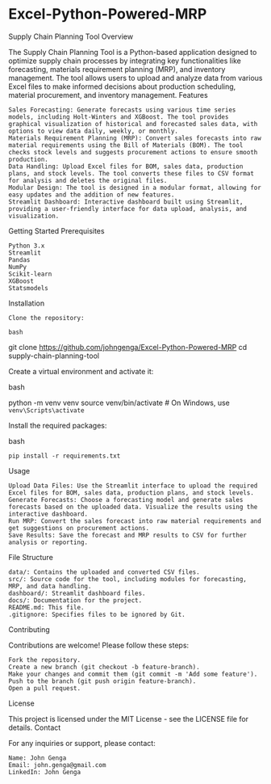 # Excel-Python-Powered-MRP
Supply Chain Planning Tool
Overview

The Supply Chain Planning Tool is a Python-based application designed to optimize supply chain processes by integrating key functionalities like forecasting, materials requirement planning (MRP), and inventory management. The tool allows users to upload and analyze data from various Excel files to make informed decisions about production scheduling, material procurement, and inventory management.
Features

    Sales Forecasting: Generate forecasts using various time series models, including Holt-Winters and XGBoost. The tool provides graphical visualization of historical and forecasted sales data, with options to view data daily, weekly, or monthly.
    Materials Requirement Planning (MRP): Convert sales forecasts into raw material requirements using the Bill of Materials (BOM). The tool checks stock levels and suggests procurement actions to ensure smooth production.
    Data Handling: Upload Excel files for BOM, sales data, production plans, and stock levels. The tool converts these files to CSV format for analysis and deletes the original files.
    Modular Design: The tool is designed in a modular format, allowing for easy updates and the addition of new features.
    Streamlit Dashboard: Interactive dashboard built using Streamlit, providing a user-friendly interface for data upload, analysis, and visualization.

Getting Started
Prerequisites

    Python 3.x
    Streamlit
    Pandas
    NumPy
    Scikit-learn
    XGBoost
    Statsmodels

Installation

    Clone the repository:

    bash

git clone https://github.com/johngenga/Excel-Python-Powered-MRP
cd supply-chain-planning-tool

Create a virtual environment and activate it:

bash

python -m venv venv
source venv/bin/activate  # On Windows, use `venv\Scripts\activate`

Install the required packages:

bash

    pip install -r requirements.txt

Usage

    Upload Data Files: Use the Streamlit interface to upload the required Excel files for BOM, sales data, production plans, and stock levels.
    Generate Forecasts: Choose a forecasting model and generate sales forecasts based on the uploaded data. Visualize the results using the interactive dashboard.
    Run MRP: Convert the sales forecast into raw material requirements and get suggestions on procurement actions.
    Save Results: Save the forecast and MRP results to CSV for further analysis or reporting.

File Structure

    data/: Contains the uploaded and converted CSV files.
    src/: Source code for the tool, including modules for forecasting, MRP, and data handling.
    dashboard/: Streamlit dashboard files.
    docs/: Documentation for the project.
    README.md: This file.
    .gitignore: Specifies files to be ignored by Git.

Contributing

Contributions are welcome! Please follow these steps:

    Fork the repository.
    Create a new branch (git checkout -b feature-branch).
    Make your changes and commit them (git commit -m 'Add some feature').
    Push to the branch (git push origin feature-branch).
    Open a pull request.

License

This project is licensed under the MIT License - see the LICENSE file for details.
Contact

For any inquiries or support, please contact:

    Name: John Genga
    Email: john.genga@gmail.com
    LinkedIn: John Genga


